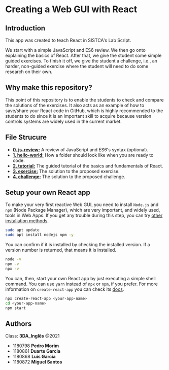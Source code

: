 # Creating a Web GUI with React

## Introduction

This app was created to teach React in SISTCA's Lab Script.

We start with a simple JavaScript and ES6 review. We then go onto explaining the basics of React. After that, we give the student some simple guided exercises. To finish it off, we give the student a challenge, i.e., an harder, non-guided exercise where the student will need to do some research on their own.

## Why make this repository?

This point of this repository is to enable the students to check and compare the solutions of the exercises. It also acts as an example of how to save/share your React code in GitHub, which is highly recommended to the students to do since it is an important skill to acquire because version controls systems are widely used in the current market.

## File Strucure

- [**0. js-review:**](https://github.com/pmorim/sistca-react/tree/master/0.%20js-review) A review of JavaScript and ES6's syntax (optional).
- [**1. hello-world:**](https://github.com/pmorim/sistca-react/tree/master/1.%20hello-world) How a folder should look like when you are ready to code.
- [**2. tutorial:**](https://github.com/pmorim/sistca-react/tree/master/2.%20tutorial) The guided tutorial of the basics and fundamentals of React.
- [**3. exercise:**](https://github.com/pmorim/sistca-react/tree/master/3.%20exercise) The solution to the proposed exercise.
- [**4. challenge:**](https://github.com/pmorim/sistca-react/tree/master/4.%20challenge) The solution to the proposed challenge.

## Setup your own React app

To make your very first reactive Web GUI, you need to install `Node.js` and `npm` (Node Package Manager), which are very important, and widely used, tools in Web Apps. If you get any trouble during this step, you can try [other installation methods](https://www.digitalocean.com/community/tutorials/how-to-install-node-js-on-ubuntu-20-04).

```bash
sudo apt update
sudo apt install nodejs npm -y
```

You can confirm if it is installed by checking the installed version. If a version number is returned, that means it is installed.

```bash
node -v
npm -v
npx -v
```

You can, then, start your own React app by just executing a simple shell command. You can use `yarn` instead of `npx` or `npm`, if you prefer. For more information on `create-react-app` you can check its [docs](https://create-react-app.dev/docs/getting-started/).

```bash
npx create-react-app <your-app-name>
cd <your-app-name>
npm start
```

## Authors

Class: **3DA_Inglês** @2021

- 1180798 **Pedro Morim**
- 1180861 **Duarte Garcia**
- 1180868 **Luís Garcia**
- 1180872 **Miguel Santos**
